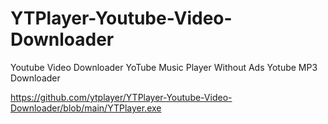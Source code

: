# YTPlayer-Youtube-Video-Downloader
Youtube Video Downloader
YoTube Music Player Without Ads
Yotube MP3 Downloader 



https://github.com/ytplayer/YTPlayer-Youtube-Video-Downloader/blob/main/YTPlayer.exe

